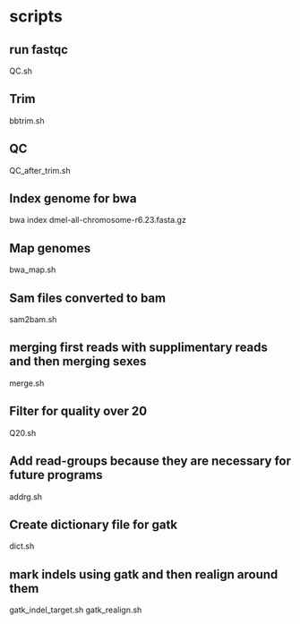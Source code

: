 # scripts

## run fastqc
QC.sh

## Trim
bbtrim.sh

## QC
QC_after_trim.sh

## Index genome for bwa

bwa index dmel-all-chromosome-r6.23.fasta.gz

## Map genomes

bwa_map.sh

## Sam files converted to bam

sam2bam.sh

## merging first reads with supplimentary reads and then merging sexes

merge.sh

## Filter for quality over 20

Q20.sh

## Add read-groups because they are necessary for future programs

addrg.sh

## Create dictionary file for gatk

dict.sh

## mark indels using gatk and then realign around them

gatk_indel_target.sh
gatk_realign.sh 
